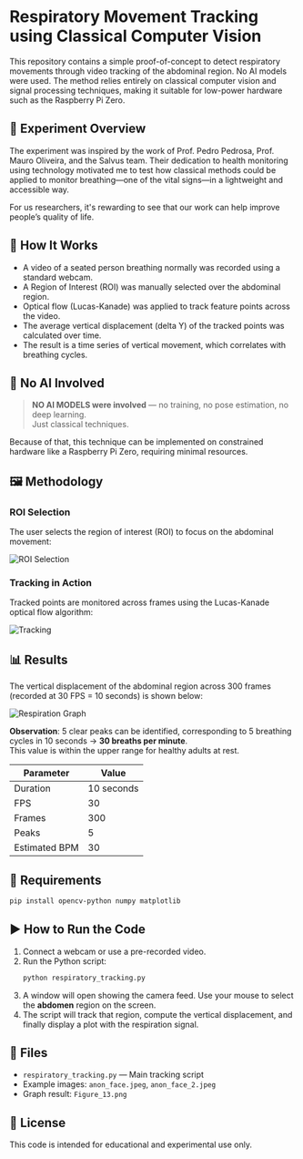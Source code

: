 # Respiratory Movement Tracking using Classical Computer Vision

This repository contains a simple proof-of-concept to detect respiratory movements through video tracking of the abdominal region. No AI models were used. The method relies entirely on classical computer vision and signal processing techniques, making it suitable for low-power hardware such as the Raspberry Pi Zero.

## 📸 Experiment Overview

The experiment was inspired by the work of Prof. Pedro Pedrosa, Prof. Mauro Oliveira, and the Salvus team. Their dedication to health monitoring using technology motivated me to test how classical methods could be applied to monitor breathing—one of the vital signs—in a lightweight and accessible way.

For us researchers, it's rewarding to see that our work can help improve people’s quality of life.

## 🔧 How It Works

- A video of a seated person breathing normally was recorded using a standard webcam.
- A Region of Interest (ROI) was manually selected over the abdominal region.
- Optical flow (Lucas-Kanade) was applied to track feature points across the video.
- The average vertical displacement (delta Y) of the tracked points was calculated over time.
- The result is a time series of vertical movement, which correlates with breathing cycles.

## 🧠 No AI Involved

> **NO AI MODELS were involved** — no training, no pose estimation, no deep learning.  
Just classical techniques.

Because of that, this technique can be implemented on constrained hardware like a Raspberry Pi Zero, requiring minimal resources.

## 🖼️ Methodology

### ROI Selection

The user selects the region of interest (ROI) to focus on the abdominal movement:

![ROI Selection](.images/anon_face.jpeg)

### Tracking in Action

Tracked points are monitored across frames using the Lucas-Kanade optical flow algorithm:

![Tracking](./images/anon_face_2.jpeg)

## 📊 Results

The vertical displacement of the abdominal region across 300 frames (recorded at 30 FPS = 10 seconds) is shown below:

![Respiration Graph](.images/Figure_13.png)

**Observation**: 5 clear peaks can be identified, corresponding to 5 breathing cycles in 10 seconds → **30 breaths per minute**.  
This value is within the upper range for healthy adults at rest.

| Parameter | Value |
|----------|-------|
| Duration | 10 seconds |
| FPS      | 30     |
| Frames   | 300    |
| Peaks    | 5      |
| Estimated BPM | 30  |

## 🧪 Requirements

```bash
pip install opencv-python numpy matplotlib
```

## ▶️ How to Run the Code

1. Connect a webcam or use a pre-recorded video.
2. Run the Python script:
    ```bash
    python respiratory_tracking.py
    ```
3. A window will open showing the camera feed. Use your mouse to select the **abdomen** region on the screen.
4. The script will track that region, compute the vertical displacement, and finally display a plot with the respiration signal.

## 📂 Files

- `respiratory_tracking.py` — Main tracking script
- Example images: `anon_face.jpeg`, `anon_face_2.jpeg`
- Graph result: `Figure_13.png`

## 📄 License

This code is intended for educational and experimental use only.
